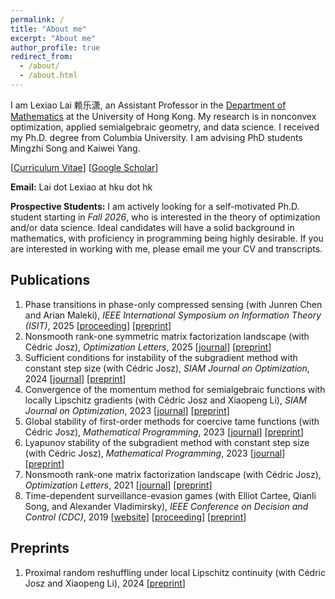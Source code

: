 ```yaml
---
permalink: /
title: "About me"
excerpt: "About me"
author_profile: true
redirect_from: 
  - /about/
  - /about.html
---
```


I am Lexiao Lai 赖乐潇, an Assistant Professor in the [Department of Mathematics](https://hkumath.hku.hk/web/index.php) at the University of Hong Kong. My research is in nonconvex optimization, applied semialgebraic geometry, and data science. I received my Ph.D. degree from Columbia University. I am advising PhD students Mingzhi Song and Kaiwei Yang.

[[Curriculum Vitae](/Lai_Lexiao_CV.pdf)] [[Google Scholar](https://scholar.google.com/citations?user=pMOxAswAAAAJ&hl=en)]

**Email:** Lai dot Lexiao at hku dot hk

**Prospective Students:** I am actively looking for a self-motivated Ph.D. student starting in *Fall 2026*, who is interested in the theory of optimization and/or data science. Ideal candidates will have a solid background in mathematics, with proficiency in programming being highly desirable. If you are interested in working with me, please email me your CV and transcripts.

## Publications
1. Phase transitions in phase-only compressed sensing (with Junren Chen and Arian Maleki), *IEEE International Symposium on Information Theory (ISIT)*, 2025 [[proceeding](https://ieeexplore.ieee.org/document/11195421)] [[preprint](https://arxiv.org/abs/2501.11905)] 
1. Nonsmooth rank-one symmetric matrix factorization landscape (with Cédric Josz), *Optimization Letters*, 2025 [[journal](https://link.springer.com/article/10.1007/s11590-025-02195-4)] [[preprint](https://arxiv.org/abs/2410.17487)]
1. Sufficient conditions for instability of the subgradient method with constant step size (with Cédric Josz), *SIAM Journal on Optimization*, 2024 [[journal](https://epubs.siam.org/doi/abs/10.1137/22M1535723)] [[preprint](https://arxiv.org/abs/2211.14852)]
1. Convergence of the momentum method for semialgebraic functions with locally Lipschitz gradients (with Cédric Josz and Xiaopeng Li), *SIAM Journal on Optimization*, 2023 [[journal](https://epubs.siam.org/doi/10.1137/23M1545720)] [[preprint](https://arxiv.org/abs/2307.03331)]
1. Global stability of first-order methods for coercive tame functions (with Cédric Josz), *Mathematical Programming*, 2023 [[journal](https://link.springer.com/article/10.1007/s10107-023-02020-9)] [[preprint](https://arxiv.org/abs/2308.00899)]
1. Lyapunov stability of the subgradient method with constant step size (with Cédric Josz), *Mathematical Programming*, 2023 [[journal](https://doi.org/10.1007/s10107-023-01936-6)] [[preprint](https://arxiv.org/abs/2211.14850)]
1. Nonsmooth rank-one matrix factorization landscape (with Cédric Josz), *Optimization Letters*, 2021 [[journal](https://doi.org/10.1007/s11590-021-01819-9)] [[preprint](https://arxiv.org/abs/2211.14848)]
1. Time-dependent surveillance-evasion games (with Elliot Cartee, Qianli Song, and Alexander Vladimirsky), *IEEE Conference on Decision and Control (CDC)*, 2019 [[website](https://eikonal-equation.github.io/TimeDependent_SEG/)] [[proceeding](https://ieeexplore-ieee-org.ezproxy.cul.columbia.edu/document/9029329)] [[preprint](https://arxiv.org/abs/1903.01332)]


## Preprints
1. Proximal random reshuffling under local Lipschitz continuity (with Cédric Josz and Xiaopeng Li), 2024  [[preprint](https://arxiv.org/abs/2408.07182)]

<br><br><br><script type='text/javascript' id='clustrmaps' src='//cdn.clustrmaps.com/map_v2.js?cl=ffffff&w=300&t=tt&d=Gdy9sgTo6hTpkNAjMHFIYVC3ZGv6K11WYiFCowwOQJQ&co=2d78ad&cmo=3acc3a&cmn=ff5353&ct=ffffff'></script>
